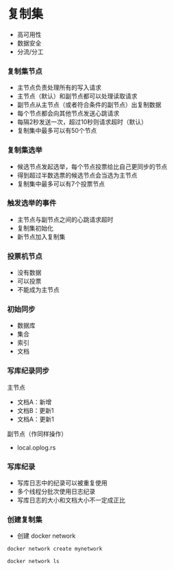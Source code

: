 # 复制集

* 高可用性
* 数据安全
* 分流/分工

### 复制集节点

* 主节点负责处理所有的写入请求
* 主节点（默认）和副节点都可以处理读取请求
* 副节点从主节点（或者符合条件的副节点）出复制数据
* 每个节点都会向其他节点发送心跳请求
* 每隔2秒发送一次，超过10秒则请求超时（默认）
* 复制集中最多可以有50个节点

### 复制集选举

* 候选节点发起选举，每个节点投票给比自己更同步的节点
* 得到超过半数选票的候选节点会当选为主节点
* 复制集中最多可以有7个投票节点

### 触发选举的事件

* 主节点与副节点之间的心跳请求超时
* 复制集初始化
* 新节点加入复制集

### 投票机节点

* 没有数据
* 可以投票
* 不能成为主节点

### 初始同步

* 数据库
* 集合
* 索引
* 文档

### 写库纪录同步

主节点
  * 文档A：新增
  * 文档B：更新1
  * 文档A：更新1

副节点（作同样操作）
  * local.oplog.rs

### 写库纪录

* 写库日志中的纪录可以被重复使用
* 多个线程分批次使用日志纪录
* 写库日志的大小和文档大小不一定成正比

### 创建复制集

* 创建 docker network
```sh
docker network create mynetwork

docker network ls
```

